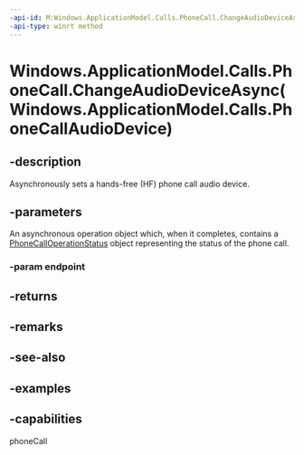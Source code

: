 ```yaml
---
-api-id: M:Windows.ApplicationModel.Calls.PhoneCall.ChangeAudioDeviceAsync(Windows.ApplicationModel.Calls.PhoneCallAudioDevice)
-api-type: winrt method
---
```


# Windows.ApplicationModel.Calls.PhoneCall.ChangeAudioDeviceAsync(Windows.ApplicationModel.Calls.PhoneCallAudioDevice)

<!--
public Windows.Foundation.IAsyncOperation<Windows.ApplicationModel.Calls.PhoneCallOperationStatus> ChangeAudioDeviceAsync (Windows.ApplicationModel.Calls.PhoneCallAudioDevice endpoint);
-->

## -description

Asynchronously sets a hands-free (HF) phone call audio device.

## -parameters

An asynchronous operation object which, when it completes, contains a [PhoneCallOperationStatus](phonecalloperationstatus) object representing the status of the phone call.

### -param endpoint

## -returns

## -remarks

## -see-also

## -examples

## -capabilities
phoneCall
